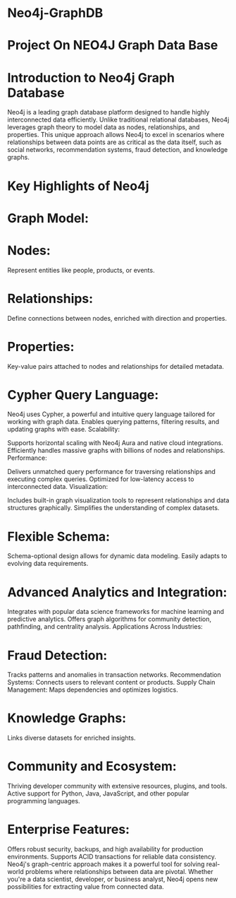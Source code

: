 # Neo4j-GraphDB

# Project On NEO4J Graph Data Base

# Introduction to Neo4j Graph Database
Neo4j is a leading graph database platform designed to handle highly interconnected data efficiently. Unlike traditional relational databases, Neo4j leverages graph theory to model data as nodes, relationships, and properties. This unique approach allows Neo4j to excel in scenarios where relationships between data points are as critical as the data itself, such as social networks, recommendation systems, fraud detection, and knowledge graphs.

# Key Highlights of Neo4j

# Graph Model:
# Nodes: 
Represent entities like people, products, or events.
# Relationships:
Define connections between nodes, enriched with direction and properties.
# Properties:
Key-value pairs attached to nodes and relationships for detailed metadata.

# Cypher Query Language:
Neo4j uses Cypher, a powerful and intuitive query language tailored for working with graph data.
Enables querying patterns, filtering results, and updating graphs with ease.
Scalability:

Supports horizontal scaling with Neo4j Aura and native cloud integrations.
Efficiently handles massive graphs with billions of nodes and relationships.
Performance:

Delivers unmatched query performance for traversing relationships and executing complex queries.
Optimized for low-latency access to interconnected data.
Visualization:

Includes built-in graph visualization tools to represent relationships and data structures graphically.
Simplifies the understanding of complex datasets.

# Flexible Schema:
Schema-optional design allows for dynamic data modeling.
Easily adapts to evolving data requirements.

# Advanced Analytics and Integration:
Integrates with popular data science frameworks for machine learning and predictive analytics.
Offers graph algorithms for community detection, pathfinding, and centrality analysis.
Applications Across Industries:

# Fraud Detection: 
Tracks patterns and anomalies in transaction networks.
Recommendation Systems: Connects users to relevant content or products.
Supply Chain Management: Maps dependencies and optimizes logistics.

# Knowledge Graphs:
Links diverse datasets for enriched insights.

# Community and Ecosystem:
Thriving developer community with extensive resources, plugins, and tools.
Active support for Python, Java, JavaScript, and other popular programming languages.

# Enterprise Features:
Offers robust security, backups, and high availability for production environments.
Supports ACID transactions for reliable data consistency.
Neo4j's graph-centric approach makes it a powerful tool for solving real-world problems where relationships between data are pivotal. Whether you're a data scientist, developer, or business analyst, Neo4j opens new possibilities for extracting value from connected data.
